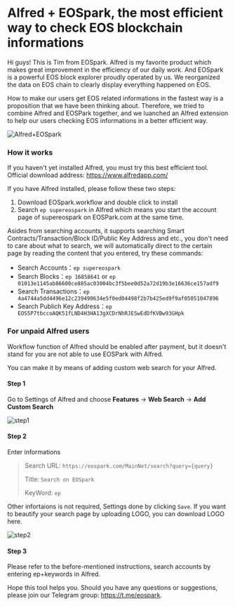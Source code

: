 # Alfred + EOSpark, the most efficient way to check EOS blockchain informations

Hi guys!  This is Tim from EOSpark. Alfred is my favorite product which makes great improvement in the efficiency of our daily work. And EOSpark is a powerful EOS block explorer proudly operated by us. We reorganized the data on EOS chain to clearly display everything happened on EOS.



How to make our users get EOS related informations in the fastest way is a proposition that we have been thinking about. Therefore, we tried to combine Alfred and EOSPark together, and we luanched an Alfred extension to help our users checking EOS informations in a better efficient way.



<img :src="$withBase('/projects/alfred_eospark/Alfred+EOSpark.gif')" alt="Alfred+EOSpark">



### How it works

If you haven't yet installed Alfred, you must try this best efficient tool. Official download address: https://www.alfredapp.com/

If you have Alfred installed, please follow these two steps:

1. Download <a :href="$withBase('/projects/alfred_eospark/Search on EOSpark.alfredworkflow')" download="Search on EOSpark.alfredworkflow">EOSpark.workflow</a> and double click to install
2. Search  `ep supereospark` in Alfred which means you start the account page of supereospark on EOSPark.com at the same time.

Asides from searching accounts, it supports searching Smart Contracts/Transaction/Block ID/Public Key Address and etc., you don't need to care about what to search, we will automatically direct to the certain page by reading the content that you entered, try these commands:

- Search Accounts：`ep supereospark`
- Search Blocks：`ep 16858641` or `ep 01013e1145ab86600ce885ac03004bc3f5bee0d52a72d19b3e16636ce157adf9 `
- Search Transactions：`ep 4a4744a5dd4496e12c239490634e5f0ed04498f2b7b425ed9f9af05051047896`
- Search Publich Key Address：`ep EOS5P7tbccoAQK51fLND4H3HA13gXCDrNhRJESwEdDfKVBw93GHpk`

### For unpaid Alfred users

Workflow function of Alfred should be enabled after payment, but it doesn't stand for you are not able to use EOSPark with Alfred.

You can make it by means of adding custom web search for your Alfred. 

#### Step 1

Go to Settings of Alfred and choose **Features** -> **Web Search** -> **Add Custom Search**

<img :src="$withBase('/projects/alfred_eospark/step1.png')" alt="step1">



#### Step 2

Enter informations

> Search URL: `https://eospark.com/MainNet/search?query={query}`
>
> Title: `Search on EOSpark`
>
> KeyWord: `ep` 

Other infortaions is not required, Settings done by clicking `Save`. If you want to beautify your search page by uploading LOGO, you can <a :href="$withBase('/projects/alfred_eospark/logo_EOSpark.png')" download="logo_EOSpark.png">download LOGO here</a>.

<img :src="$withBase('/projects/alfred_eospark/step2.png')" alt="step2">



#### Step 3

Please refer to the before-mentioned instructions, search accounts by entering ep+keywords in Alfred.



Hope this tool helps you. Should you have any questions or suggestions, please join our Telegram group: https://t.me/eospark.
